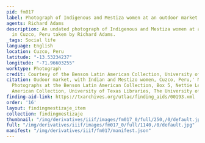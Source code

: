 ```yaml
---
pid: fm017
label: Photograph of Indigenous and Mestiza women at an outdoor market
agents: Richard Adams
description: An undated photograph of Indigenous and Mestiza women at an outdoor market
  in Cuzco, Peru taken by Richard Adams.
_tags: Social life
language: English
location: Cuzco, Peru
latitude: "-13.53234237"
longitude: "-71.96603255"
worktype: Photograph
credit: Courtesy of the Benson Latin American Collection, University of Texas at Austin.
citation: Oudoor market, with Indian and Mestizo women, Cuzco, Peru,' Miscellaneous
  Photographs at the Benson Latin American Collection, Box 5, Nettie Lee Benson Latin
  American Collection, University of Texas Libraries, The University of Texas at Austin.
finding-aid-link: https://txarchives.org/utlac/finding_aids/00193.xml
order: '16'
layout: findingmestizaje_item
collection: findingmestizaje
thumbnail: "/img/derivatives/iiif/images/fm017_0/full/250,/0/default.jpg"
full: "/img/derivatives/iiif/images/fm017_0/full/1140,/0/default.jpg"
manifest: "/img/derivatives/iiif/fm017/manifest.json"
---
```

